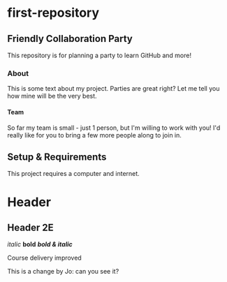 # first-repository

## Friendly Collaboration Party

This repository is for planning a party to learn GitHub and more!

### About
This is some text about my project.
Parties are great right? Let me tell you how mine will be the very best.

#### Team
So far my team is small - just 1 person, but I'm willing to work with you!
I'd really like for you to bring a few more people along to join in.

## Setup & Requirements
This project requires a computer and internet.

# Header
## Header 2E

*italic*
**bold**
***bold & italic***

Course delivery improved

This is a change by Jo: can you see it?
